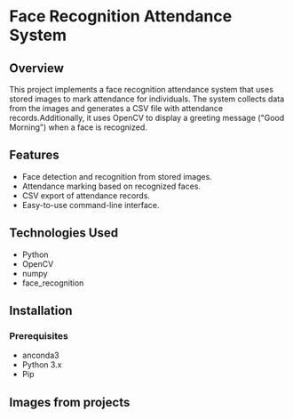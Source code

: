 
# Face Recognition Attendance System

## Overview
This project implements a face recognition attendance system that uses stored images to mark attendance for individuals. The system collects data from the images and generates a CSV file with attendance records.Additionally, it uses OpenCV to display a greeting message ("Good Morning") when a face is recognized.


## Features
- Face detection and recognition from stored images.
- Attendance marking based on recognized faces.
- CSV export of attendance records.
- Easy-to-use command-line interface.

## Technologies Used
- Python
- OpenCV
- numpy
- face_recognition

## Installation

### Prerequisites
- anconda3
- Python 3.x
- Pip

## Images from projects
